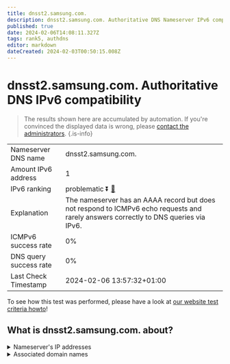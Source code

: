 ```yaml
---
title: dnsst2.samsung.com.
description: dnsst2.samsung.com. Authoritative DNS Nameserver IPv6 compatibility
published: true
date: 2024-02-06T14:08:11.327Z
tags: rank5, authdns
editor: markdown
dateCreated: 2024-02-03T00:50:15.008Z
---
```


# dnsst2.samsung.com. Authoritative DNS IPv6 compatibility

> The results shown here are accumulated by automation. If you're convinced the displayed data is wrong, please [contact the administrators](/howto/chat). 
{.is-info}




|   |   |
| - | - |
| Nameserver DNS name | dnsst2.samsung.com.
| Amount IPv6 address | 1
| IPv6 ranking | problematic :arrow_double_down: [🔗](/howto/ranking) |
| Explanation | The nameserver has an AAAA record but does not respond to ICMPv6 echo requests and rarely answers correctly to DNS queries via IPv6. |
| ICMPv6 success rate | 0%|
| DNS query success rate | 0% |
| Last Check Timestamp | 2024-02-06 13:57:32+01:00 |

To see how this test was performed, please have a look at [our website test criteria howto](/howto/testcriteria/authdns)!


## What is dnsst2.samsung.com. about?




<details>
<summary>Nameserver's IP addresses</summary>

2001:330:a:b:112:106:53:58

</details>



<details>
<summary>Associated domain names</summary>

www.samsung.com

</details>
